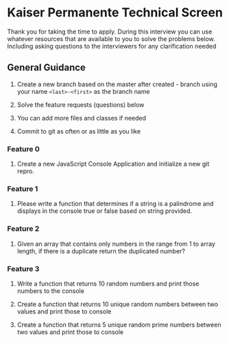 # Kaiser Permanente Technical Screen

Thank you for taking the time to apply. During this interview you can use whatever resources that are available to you to solve the problems below. Including asking questions to the interviewers for any clarification needed

 

## General Guidance

1. Create a new branch based on the master after created - branch using your name `<last>-<first>` as the branch name

2. Solve the feature requests (questions) below

3. You can add more files and classes if needed

4. Commit to git as often or as little as you like

 

### Feature 0

1. Create a new JavaScript Console Application and initialize a new git repro.

 

### Feature 1

1. Please write a function that determines if a string is a palindrome and displays in the console true or false based on string provided.

 

### Feature 2

1. Given an array that contains only numbers in the range from 1 to array length, if there is a duplicate return the duplicated number?

 

### Feature 3

1. Write a function that returns 10 random numbers and print those numbers to the console

2. Create a function that returns 10 unique random numbers between two values and print those to console

3. Create a function that returns 5 unique random prime numbers between two values and print those to console
